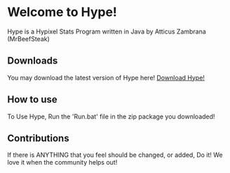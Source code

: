 # Welcome to Hype!

Hype is a Hypixel Stats Program written in Java by Atticus Zambrana (MrBeefSteak)

## Downloads

You may download the latest version of Hype here!
[Download Hype!](https://github.com/angusbeefsteak/Hype/releases)

## How to use

To Use Hype, Run the 'Run.bat' file in the zip package you downloaded!

## Contributions

If there is ANYTHING that you feel should be changed, or added, Do it! We love it when the community helps out!